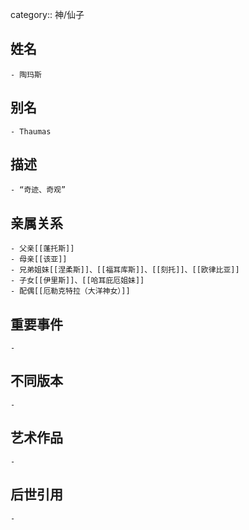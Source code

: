 category:: 神/仙子
## 姓名
	- 陶玛斯
## 别名
	- Thaumas
## 描述
	- “奇迹、奇观”
## 亲属关系
	- 父亲[[蓬托斯]]
	- 母亲[[该亚]]
	- 兄弟姐妹[[涅柔斯]]、[[福耳库斯]]、[[刻托]]、[[欧律比亚]]
	- 子女[[伊里斯]]、[[哈耳庇厄姐妹]]
	- 配偶[[厄勒克特拉（大洋神女）]]
## 重要事件
	-
## 不同版本
	-
## 艺术作品
	-
## 后世引用
	-
